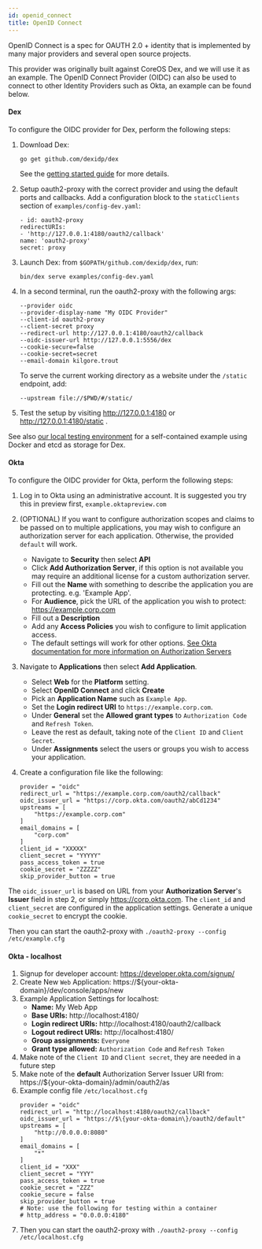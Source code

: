 ```yaml
---
id: openid_connect
title: OpenID Connect
---
```


OpenID Connect is a spec for OAUTH 2.0 + identity that is implemented by many major providers and several open source projects.

This provider was originally built against CoreOS Dex, and we will use it as an example.
The OpenID Connect Provider (OIDC) can also be used to connect to other Identity Providers such as Okta, an example can be found below.

#### Dex

To configure the OIDC provider for Dex, perform the following steps:

1. Download Dex:

    ```
    go get github.com/dexidp/dex
    ```

   See the [getting started guide](https://dexidp.io/docs/getting-started/) for more details.

2. Setup oauth2-proxy with the correct provider and using the default ports and callbacks. Add a configuration block to 
   the `staticClients` section of `examples/config-dev.yaml`:

    ```
    - id: oauth2-proxy
    redirectURIs:
    - 'http://127.0.0.1:4180/oauth2/callback'
    name: 'oauth2-proxy'
    secret: proxy
    ```

3. Launch Dex: from `$GOPATH/github.com/dexidp/dex`, run:

    ```
    bin/dex serve examples/config-dev.yaml
    ```

4. In a second terminal, run the oauth2-proxy with the following args:

    ```shell
    --provider oidc
    --provider-display-name "My OIDC Provider"
    --client-id oauth2-proxy
    --client-secret proxy
    --redirect-url http://127.0.0.1:4180/oauth2/callback
    --oidc-issuer-url http://127.0.0.1:5556/dex
    --cookie-secure=false
    --cookie-secret=secret
    --email-domain kilgore.trout
    ```

   To serve the current working directory as a website under the `/static` endpoint, add:

    ```shell
    --upstream file://$PWD/#/static/
    ```

5. Test the setup by visiting http://127.0.0.1:4180 or http://127.0.0.1:4180/static .

See also [our local testing environment](https://github.com/oauth2-proxy/oauth2-proxy/blob/master/contrib/local-environment) for a self-contained example using Docker and etcd as storage for Dex.

#### Okta

To configure the OIDC provider for Okta, perform the following steps:

1. Log in to Okta using an administrative account. It is suggested you try this in preview first, `example.oktapreview.com`
2. (OPTIONAL) If you want to configure authorization scopes and claims to be passed on to multiple applications,
   you may wish to configure an authorization server for each application. Otherwise, the provided `default` will work.
   * Navigate to **Security** then select **API**
   * Click **Add Authorization Server**, if this option is not available you may require an additional license for a custom 
     authorization server.
   * Fill out the **Name** with something to describe the application you are protecting. e.g. 'Example App'.
   * For **Audience**, pick the URL of the application you wish to protect: https://example.corp.com
   * Fill out a **Description**
   * Add any **Access Policies** you wish to configure to limit application access.
   * The default settings will work for other options.
     [See Okta documentation for more information on Authorization Servers](https://developer.okta.com/docs/guides/customize-authz-server/overview/)
3. Navigate to **Applications** then select **Add Application**.
   * Select **Web** for the **Platform** setting.
   * Select **OpenID Connect** and click **Create**
   * Pick an **Application Name** such as `Example App`.
   * Set the **Login redirect URI** to `https://example.corp.com`.
   * Under **General** set the **Allowed grant types** to `Authorization Code` and `Refresh Token`.
   * Leave the rest as default, taking note of the `Client ID` and `Client Secret`.
   * Under **Assignments** select the users or groups you wish to access your application.
4. Create a configuration file like the following:

    ```
    provider = "oidc"
    redirect_url = "https://example.corp.com/oauth2/callback"
    oidc_issuer_url = "https://corp.okta.com/oauth2/abCd1234"
    upstreams = [
        "https://example.corp.com"
    ]
    email_domains = [
        "corp.com"
    ]
    client_id = "XXXXX"
    client_secret = "YYYYY"
    pass_access_token = true
    cookie_secret = "ZZZZZ"
    skip_provider_button = true
    ```

The `oidc_issuer_url` is based on URL from your **Authorization Server**'s **Issuer** field in step 2, or simply 
https://corp.okta.com. The `client_id` and `client_secret` are configured in the application settings.
Generate a unique `cookie_secret` to encrypt the cookie.

Then you can start the oauth2-proxy with `./oauth2-proxy --config /etc/example.cfg`

#### Okta - localhost

1. Signup for developer account: https://developer.okta.com/signup/
2. Create New `Web` Application: https://$\{your-okta-domain\}/dev/console/apps/new
3. Example Application Settings for localhost:
    * **Name:** My Web App
    * **Base URIs:** http://localhost:4180/
    * **Login redirect URIs:** http://localhost:4180/oauth2/callback
    * **Logout redirect URIs:** http://localhost:4180/
    * **Group assignments:** `Everyone`
    * **Grant type allowed:** `Authorization Code` and `Refresh Token`
4. Make note of the `Client ID` and `Client secret`, they are needed in a future step
5. Make note of the **default** Authorization Server Issuer URI from: https://$\{your-okta-domain\}/admin/oauth2/as
6. Example config file `/etc/localhost.cfg`
    ```shell
    provider = "oidc"
    redirect_url = "http://localhost:4180/oauth2/callback"
    oidc_issuer_url = "https://$\{your-okta-domain\}/oauth2/default"
    upstreams = [
        "http://0.0.0.0:8080"
    ]
    email_domains = [
        "*"
    ]
    client_id = "XXX"
    client_secret = "YYY"
    pass_access_token = true
    cookie_secret = "ZZZ"
    cookie_secure = false
    skip_provider_button = true
    # Note: use the following for testing within a container
    # http_address = "0.0.0.0:4180"
    ```
7. Then you can start the oauth2-proxy with `./oauth2-proxy --config /etc/localhost.cfg`

